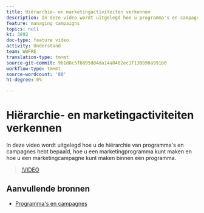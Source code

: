 ```yaml
---
title: Hiërarchie- en marketingactiviteiten verkennen
description: In deze video wordt uitgelegd hoe u programma's en campagnes in Adobe Campaign Standard (ACS) hiërarchisch ordent, hoe u een marketingprogramma maakt en hoe u een marketingcampagne binnen een programma maakt.
feature: managing campaigns
topics: null
kt: 3892
doc-type: feature video
activity: Understand
team: WWFRE
translation-type: tm+mt
source-git-commit: 9b1d8c5fb895d84da14a0402ec1f130b90a991b0
workflow-type: tm+mt
source-wordcount: '80'
ht-degree: 0%

---
```



# Hiërarchie- en marketingactiviteiten verkennen

In deze video wordt uitgelegd hoe u de hiërarchie van programma&#39;s en campagnes hebt bepaald, hoe u een marketingprogramma kunt maken en hoe u een marketingcampagne kunt maken binnen een programma.

>[!VIDEO](https://video.tv.adobe.com/v/18465?quality=12)

## Aanvullende bronnen

* [Programma&#39;s en campagnes](https://docs.adobe.com/content/help/en/campaign-standard/using/getting-started/marketing-plans/programs-and-campaigns.html)
